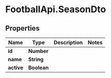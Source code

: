 # FootballApi.SeasonDto

## Properties
Name | Type | Description | Notes
------------ | ------------- | ------------- | -------------
**id** | **Number** |  | 
**name** | **String** |  | 
**active** | **Boolean** |  | 
